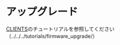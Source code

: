# アップグレード

[CLIENTS](../../../tutorials/firmware_upgrade/)のチュートリアルを参照してください（../../../tutorials/firmware_upgrade/）